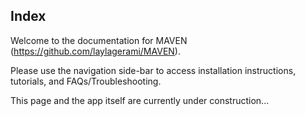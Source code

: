 ## Index

Welcome to the documentation for MAVEN (https://github.com/laylagerami/MAVEN).

Please use the navigation side-bar to access installation instructions, tutorials, and FAQs/Troubleshooting.

This page and the app itself are currently under construction...


